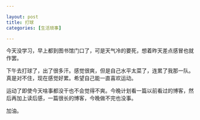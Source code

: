 ```yaml
---

layout: post
title: 打球
categories: [生活琐事]

---
```


今天没学习，早上都到图书馆门口了，可是天气冷的要死，想着昨天差点感冒也就作罢。

下午去打球了，出了很多汗。感觉很爽，但是自己水平太菜了，连累了我那一队。真是对不住，现在感觉好累。希望自己能一直喜欢运动。

运动了即使今天啥事都没干也不会觉得不爽。今晚计划看一篇以前看过的博客，然后再加上读后感，一篇很长的博客，今晚做不完也没事。

加油。
